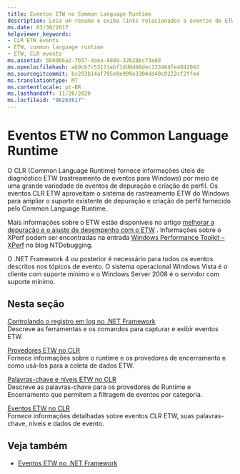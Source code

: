 ```yaml
---
title: Eventos ETW no Common Language Runtime
description: Leia um resumo e exiba links relacionados a eventos de ETW (rastreamento de eventos para Windows) no Common Language Runtime (CLR).
ms.date: 03/30/2017
helpviewer_keywords:
- CLR ETW events
- ETW, common language runtime
- ETW, CLR events
ms.assetid: 5bb9b6a2-7b57-4aea-8809-32b28bc73e88
ms.openlocfilehash: ab9cb7c53171ebf1dd0d48dec133464fe4042043
ms.sourcegitcommit: bc293b14af795e0e999e3304dd40c0222cf2ffe4
ms.translationtype: MT
ms.contentlocale: pt-BR
ms.lasthandoff: 11/26/2020
ms.locfileid: "96263617"
---
```

# <a name="etw-events-in-the-common-language-runtime"></a>Eventos ETW no Common Language Runtime

O CLR (Common Language Runtime) fornece informações úteis de diagnóstico ETW (rastreamento de eventos para Windows) por meio de uma grande variedade de eventos de depuração e criação de perfil. Os eventos CLR ETW aproveitam o sistema de rastreamento ETW do Windows para ampliar o suporte existente de depuração e criação de perfil fornecido pelo Common Language Runtime.  
  
 Mais informações sobre o ETW estão disponíveis no artigo [melhorar a depuração e o ajuste de desempenho com o ETW](/archive/msdn-magazine/2007/april/event-tracing-improve-debugging-and-performance-tuning-with-etw) . Informações sobre o XPerf podem ser encontradas na entrada [Windows Performance Toolkit – XPerf](/archive/blogs/ntdebugging/windows-performance-toolkit-xperf) no blog NTDebugging.  
  
 O .NET Framework 4 ou posterior é necessário para todos os eventos descritos nos tópicos de evento. O sistema operacional Windows Vista é o cliente com suporte mínimo e o Windows Server 2008 é o servidor com suporte mínimo.  
  
## <a name="in-this-section"></a>Nesta seção  

 [Controlando o registro em log no .NET Framework](controlling-logging.md)  
 Descreve as ferramentas e os comandos para capturar e exibir eventos ETW.  
  
 [Provedores ETW no CLR](clr-etw-providers.md)  
 Fornece informações sobre o runtime e os provedores de encerramento e como usá-los para a coleta de dados ETW.  
  
 [Palavras-chave e níveis ETW no CLR](clr-etw-keywords-and-levels.md)  
 Descreve as palavras-chave para os provedores de Runtime e Encerramento que permitem a filtragem de eventos por categoria.  
  
 [Eventos ETW no CLR](clr-etw-events.md)  
 Fornece informações detalhadas sobre eventos CLR ETW, suas palavras-chave, níveis e dados de evento.  
  
## <a name="see-also"></a>Veja também

- [Eventos ETW no .NET Framework](etw-events.md)
